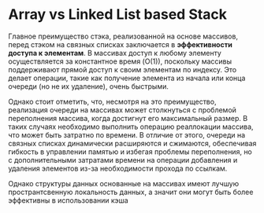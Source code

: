 # Array vs Linked List based Stack

Главное преимущество стэка, реализованной на основе массивов, перед стэком на
связных списках заключается в **эффективности доступа к элементам**. В массивах
доступ к любому элементу осуществляется за константное время \(O(1)\), поскольку
массивы поддерживают прямой доступ к своим элементам по индексу.
Это делает операции, такие как получение элемента из начала или конца очереди
(но не их удаление), очень быстрыми.

Однако стоит отметить, что, несмотря на это преимущество, реализация очереди на
массивах может столкнуться с проблемой переполнения массива, когда достигнут его
максимальный размер. В таких случаях необходимо выполнить операцию реаллокации массива,
что может быть затратно по времени. В отличие от этого, очереди на связных списках
динамически расширяются и сжимаются, обеспечивая гибкость в управлении памятью и
избегая проблемы переполнения, но с дополнительными затратами времени на операции
добавления и удаления элементов из-за необходимости прохода по ссылкам.

Однако структуры данных основанные на массивах имеют лучшую пространтсвенную
локальность данных, а значит они могут быть более эффективны в использовании кэша
